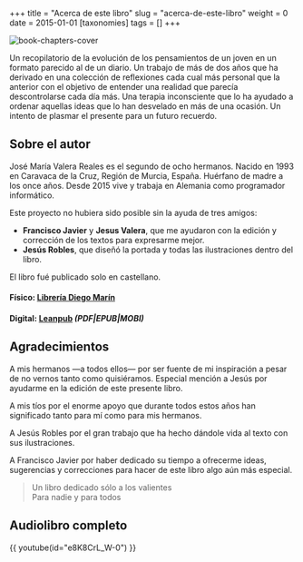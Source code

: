 +++
title = "Acerca de este libro"
slug = "acerca-de-este-libro"
weight = 0
date = 2015-01-01
[taxonomies]
tags = []
+++

![book-chapters-cover](/images/books/oeur/oeur-cover.jpg)

Un recopilatorio de la evolución de los pensamientos de un joven en un formato parecido al de un diario.
Un trabajo de más de dos años que ha derivado en una colección de reflexiones cada cual más personal que
la anterior con el objetivo de entender una realidad que parecía descontrolarse cada día más. Una terapia
inconsciente que lo ha ayudado a ordenar aquellas ideas que lo han desvelado en más de una ocasión.
Un intento de plasmar el presente para un futuro recuerdo.

## Sobre el autor

José María Valera Reales es el segundo de ocho hermanos. Nacido en 1993 en Caravaca de la Cruz, Región de Murcia, España.
Huérfano de madre a los once años. Desde 2015 vive y trabaja en Alemania como programador informático.

Este proyecto no hubiera sido posible sin la ayuda de tres amigos:

- **Francisco Javier** y **Jesus Valera**, que me ayudaron con la edición y corrección de los textos para expresarme mejor.
- **Jesús Robles**, que diseñó la portada y todas las ilustraciones dentro del libro.

El libro fué publicado solo en castellano.

#### Físico: [Librería Diego Marín](https://www.diegomarin.com/9788417192471-ojos-en-un-recuerdo.html)
#### Digital: [Leanpub](https://leanpub.com/ojosenunrecuerdo) _(PDF|EPUB|MOBI)_

## Agradecimientos

A mis hermanos —a todos ellos— por ser fuente de mi inspiración a pesar de no vernos tanto como quisiéramos. Especial mención a Jesús por ayudarme en la edición de este presente libro.

A mis tíos por el enorme apoyo que durante todos estos años han significado tanto para mí como para mis hermanos.

A Jesús Robles por el gran trabajo que ha hecho dándole vida al texto con sus ilustraciones.

A Francisco Javier por haber dedicado su tiempo a ofrecerme ideas, sugerencias y correcciones para hacer de este libro algo aún más especial.

> Un libro dedicado sólo a los valientes <br>
> Para nadie y para todos

## Audiolibro completo

{{ youtube(id="e8K8CrL_W-0") }}
